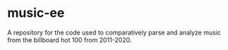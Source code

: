# music-ee
A repository for the code used to comparatively parse and analyze music from the billboard hot 100 from 2011-2020. 

